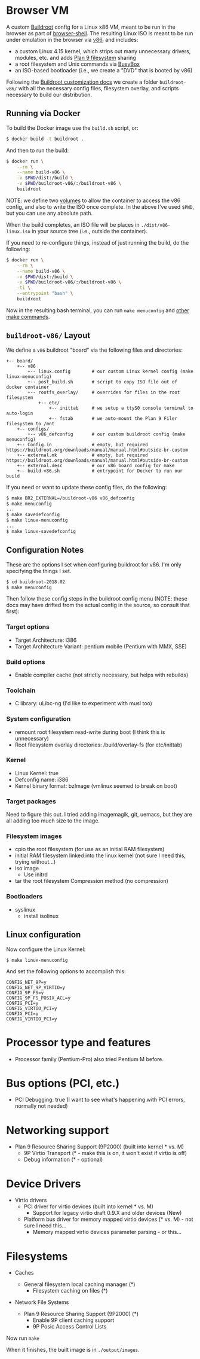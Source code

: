 # Browser VM

A custom [Buildroot](https://buildroot.org/) config for a Linux x86 VM, meant to
be run in the browser as part of [browser-shell](https://github.com/humphd/browser-shell).
The resulting Linux ISO is meant to be run under
emulation in the browser via [v86](https://github.com/copy/v86), and includes:

* a custom Linux 4.15 kernel, which strips out many unnecessary drivers, modules, etc. and adds [Plan 9 filesystem](https://www.kernel.org/doc/Documentation/filesystems/9p.txt) sharing
* a root filesystem and Unix commands via [BusyBox](https://busybox.net/)
* an ISO-based bootloader (i.e., we create a "DVD" that is booted by v86)

Following the [Buildroot customization docs](https://buildroot.org/downloads/manual/manual.html#customize)
we create a folder `buildroot-v86/` with all the necessary config files,
filesystem overlay, and scripts necessary to build our distribution.

## Running via Docker

To build the Docker image use the `build.sh` script, or:

```bash
$ docker build -t buildroot .
```

And then to run the build:

```bash
$ docker run \
    --rm \
    --name build-v86 \
    -v $PWD/dist:/build \
    -v $PWD/buildroot-v86/:/buildroot-v86 \
    buildroot
```

NOTE: we define two [volumes](https://docs.docker.com/engine/reference/builder/#volume) to 
allow the container to access the v86 config, and also to write the ISO once complete.  In the
above I've used `$PWD`, but you can use any absolute path.

When the build completes, an ISO file will be places in `./dist/v86-linux.iso`
in your source tree (i.e., outside the container).

If you need to re-configure things, instead of just running the build, do the following:

```bash
$ docker run \
    --rm \
    --name build-v86 \
    -v $PWD/dist:/build \
    -v $PWD/buildroot-v86/:/buildroot-v86 \
    -ti \
    --entrypoint "bash" \
    buildroot
```

Now in the resulting bash terminal, you can run `make menuconfig` and [other make commands](https://buildroot.org/downloads/manual/manual.html#make-tips).

## `buildroot-v86/` Layout

We define a `v86` buildroot "board" via the following files and directories:

```
+-- board/
    +-- v86
        +-- linux.config        # our custom Linux kernel config (make linux-menuconfig)
        +-- post_build.sh       # script to copy ISO file out of docker container
        +-- rootfs_overlay/     # overrides for files in the root filesystem
            +-- etc/
                +-- inittab     # we setup a ttyS0 console terminal to auto-login
                +-- fstab       # we auto-mount the Plan 9 Filer filesystem to /mnt
    +-- configs/
        +-- v86_defconfig       # our custom buildroot config (make menuconfig)
    +-- Config.in               # empty, but required https://buildroot.org/downloads/manual/manual.html#outside-br-custom
    +-- external.mk             # empty, but required https://buildroot.org/downloads/manual/manual.html#outside-br-custom
    +-- external.desc           # our v86 board config for make
    +-- build-v86.sh            # entrypoint for Docker to run our build
```

If you need or want to update these config files, do the following:

```bash
$ make BR2_EXTERNAL=/buildroot-v86 v86_defconfig
$ make menuconfig
...
$ make savedefconfig
$ make linux-menuconfig
...
$ make linux-savedefconfig
```

## Configuration Notes

These are the options I set when configuring buildroot for v86.  I'm only
specifying the things I set.

```bash
$ cd buildroot-2018.02
$ make menuconfig
```

Then follow these config steps in the buildroot config menu (NOTE: these docs
may have drifted from the actual config in the source, so consult that first):

### Target options

* Target Architecture: i386
* Target Architecture Variant: pentium mobile (Pentium with MMX, SSE)

### Build options

* Enable compiler cache (not strictly necessary, but helps with rebuilds)

### Toolchain

* C library: uLibc-ng (I'd like to experiment with musl too)

### System configuration

* remount root filesystem read-write during boot (I think this is unnecessary)
* Root filesystem overlay directories: /build/overlay-fs (for etc/inittab)

### Kernel

* Linux Kernel: true
* Defconfig name: i386
* Kernel binary format: bzImage (vmlinux seemed to break on boot)

### Target packages

Need to figure this out.  I tried adding imagemagik, git, uemacs, but they
are all adding too much size to the image.

### Filesystem images

* cpio the root filesystem (for use as an initial RAM filesystem)
* initial RAM filesystem linked into the linux kernel (not sure I need this, trying without...)
* iso image
    * Use initrd
* tar the root filesystem Compression method (no compression)

### Bootloaders

* syslinux
    * install isolinux

## Linux configuration

Now configure the Linux Kernel:

```
$ make linux-menuconfig
```

And set the following options to accomplish this:

```
CONFIG_NET_9P=y
CONFIG_NET_9P_VIRTIO=y
CONFIG_9P_FS=y
CONFIG_9P_FS_POSIX_ACL=y
CONFIG_PCI=y
CONFIG_VIRTIO_PCI=y
CONFIG_PCI=y
CONFIG_VIRTIO_PCI=y
```

# Processor type and features

* Processor family (Pentium-Pro) also tried Pentium M before. 

# Bus options (PCI, etc.)

* PCI Debugging: true (I want to see what's happening with PCI errors, normally not needed)

# Networking support

* Plan 9 Resource Sharing Support (9P2000) (built into kernel * vs. M)
    * 9P Virtio Transport (* - make this is on, it won't exist if virtio is off)
    * Debug information (* - optional)

# Device Drivers

* Virtio drivers
    * PCI driver for virtio devices (built into kernel * vs. M)
        * Support for legacy virtio draft 0.9.X and older devices (New)
    * Platform bus driver for memory mapped virtio devices (* vs. M) - not sure I need this...
        * Memory mapped virtio devices parameter parsing - or this...

# Filesystems

* Caches
    * General filesystem local caching manager (*)
        * Filesystem caching on files (*)

* Network File Systems
    * Plan 9 Resource Sharing Support (9P2000) (*)
        * Enable 9P client caching support
        * 9P Posic Access Control Lists

Now run `make`

When it finishes, the built image is in `./output/images`.
